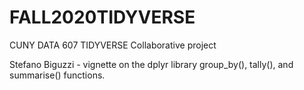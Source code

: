 # FALL2020TIDYVERSE
CUNY DATA 607 TIDYVERSE Collaborative project

Stefano Biguzzi - vignette on the dplyr library group_by(), tally(), and summarise() functions.
